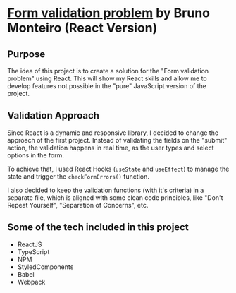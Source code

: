 # [Form validation problem](https://springload.github.io/form-validation-problem/) by Bruno Monteiro (React Version)

## Purpose

The idea of this project is to create a solution for the "Form validation problem" using React. This will show my React skills and allow me to develop features not possible in the "pure" JavaScript version of the project.

## Validation Approach

Since React is a dynamic and responsive library, I decided to change the approach of the first project. Instead of validating the fields on the "submit" action, the validation happens in real time, as the user types and select options in the form.

To achieve that, I used React Hooks (`useState` and `useEffect`) to manage the state and trigger the `checkFormErrors()` function.

I also decided to keep the validation functions (with it's criteria) in a separate file, which is aligned with some clean code principles, like "Don't Repeat Yourself", "Separation of Concerns", etc.

## Some of the tech included in this project
- ReactJS
- TypeScript
- NPM
- StyledComponents
- Babel
- Webpack
